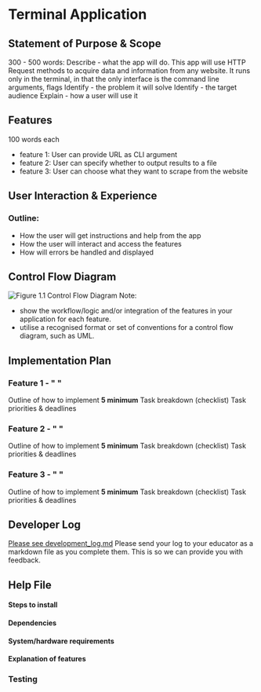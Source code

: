 # Terminal Application
## Statement of Purpose & Scope
300 - 500 words:
Describe - what the app will do.
This app will use HTTP Request methods to acquire data and information from any website. It runs only in the terminal, in that the only interface is the command line arguments, flags
Identify - the problem it will solve
Identify - the target audience
Explain - how a user will use it
## Features
100 words each
- feature 1: User can provide URL as CLI argument
- feature 2: User can specify whether to output results to a file
- feature 3: User can choose what they want to scrape from the website
## User Interaction & Experience
### Outline:
- How the user will get instructions and help from the app
- How the user will interact and access the features
- How will errors be handled and displayed
## Control Flow Diagram
![Figure 1.1 Control Flow Diagram](diagram.png)
Note:
- show the workflow/logic and/or integration of the features in your application for each feature.  
- utilise a recognised format or set of conventions for a control flow diagram, such as UML.
## Implementation Plan
### Feature 1 - " "
Outline of how to implement
**5 minimum** Task breakdown (checklist)
Task priorities & deadlines
### Feature 2 - " "
Outline of how to implement
**5 minimum** Task breakdown (checklist)
Task priorities & deadlines
### Feature 3 - " "
Outline of how to implement
**5 minimum** Task breakdown (checklist)
Task priorities & deadlines
## Developer Log
[Please see development_log.md](src/development_log.md)
Please send your log to your educator as a markdown file as you complete them. This is so we can provide you with feedback.
## Help File
#### Steps to install
#### Dependencies
#### System/hardware requirements
#### Explanation of features
### Testing

<!--stackedit_data:
eyJoaXN0b3J5IjpbMjE3MTU5NzgyLDE3NzY5Mzg0MjQsLTE5Mj
kxMjc0NDgsLTI4OTUwOTg5NSwtODY5ODg3NTM2LC0xODA5MDI2
NTExLC0yNTMzNDk2NzYsMTEzODY0NTExMSwxNTc2OTcxMjU3LC
0xMTY2MTI0NzUxXX0=
-->